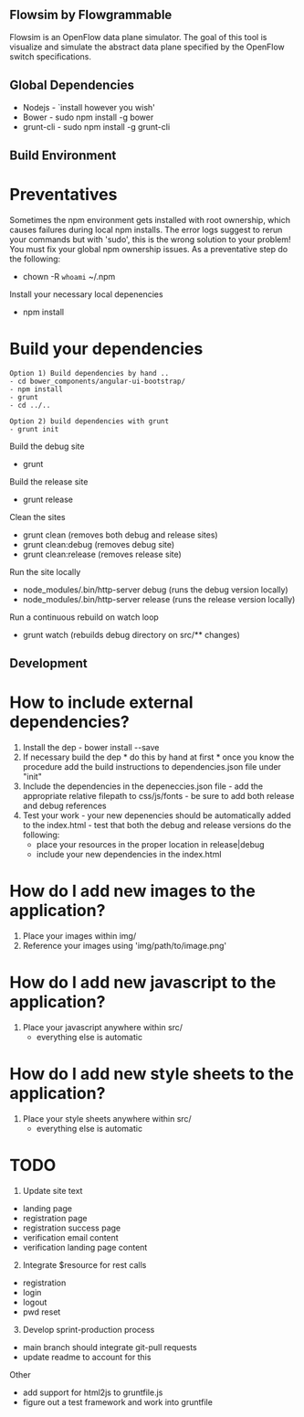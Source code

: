 
Flowsim by Flowgrammable
------------------------

Flowsim is an OpenFlow data plane simulator. The goal of this tool is visualize
and simulate the abstract data plane specified by the OpenFlow switch
specifications.

Global Dependencies
-------------------

* Nodejs    - `install however you wish'
* Bower     - sudo npm install -g bower
* grunt-cli - sudo npm install -g grunt-cli

Build Environment
-----------------

  Preventatives
  =============
  Sometimes the npm environment gets installed with root ownership, which
  causes failures during local npm installs. The error logs suggest to rerun
  your commands but with 'sudo', this is the wrong solution to your problem!
  You must fix your global npm ownership issues. As a preventative step do the 
  following:
  - chown -R `whoami` ~/.npm

  Install your necessary local depenencies
  - npm install

  Build your dependencies
  =======================
    Option 1) Build dependencies by hand ..
    - cd bower_components/angular-ui-bootstrap/
    - npm install
    - grunt
    - cd ../..

    Option 2) build dependencies with grunt
    - grunt init

  Build the debug site
  - grunt

  Build the release site
  - grunt release

  Clean the sites
  - grunt clean           (removes both debug and release sites)
  - grunt clean:debug     (removes debug site)
  - grunt clean:release   (removes release site)

  Run the site locally
  - node_modules/.bin/http-server debug     (runs the debug version locally)
  - node_modules/.bin/http-server release   (runs the release version locally)

  Run a continuous rebuild on watch loop
  - grunt watch           (rebuilds debug directory on src/** changes)

Development
------------

  How to include external dependencies?
  =====================================
  1. Install the dep - bower install <dependency> --save
  2. If necessary build the dep
    * do this by hand at first
    * once you know the procedure add the build instructions
      to dependencies.json file under "init"
  3. Include the dependencies in the depeneccies.json file
    - add the appropriate relative filepath to css/js/fonts
    - be sure to add both release and debug references
  4. Test your work
    - your new depenencies should be automatically added to the index.html
    - test that both the debug and release versions do the following:
      - place your resources in the proper location in release|debug
      - include your new dependencies in the index.html

  How do I add new images to the application?
  ===========================================
  1. Place your images within img/
  2. Reference your images using 'img/path/to/image.png'

  How do I add new javascript to the application?
  ===============================================
  1. Place your javascript anywhere within src/
     - everything else is automatic

  How do I add new style sheets to the application?
  =================================================
  1. Place your style sheets anywhere within src/
     - everything else is automatic

TODO
======

1. Update site text
  - landing page
  - registration page
  - registration success page
  - verification email content
  - verification landing page content
2. Integrate $resource for rest calls
  - registration
  - login
  - logout
  - pwd reset
3. Develop sprint-production process
  - main branch should integrate git-pull requests
  - update readme to account for this

Other
- add support for html2js to gruntfile.js
- figure out a test framework and work into gruntfile
